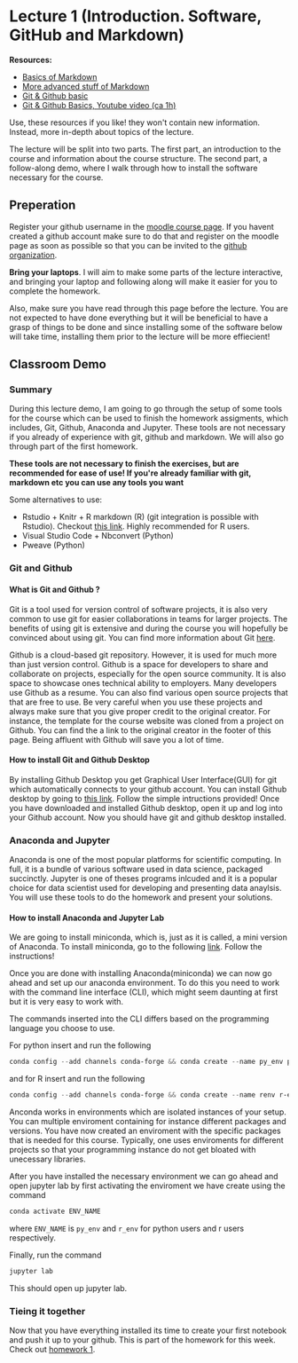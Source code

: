 # Lecture 1 (Introduction. Software, GitHub and Markdown)
**Resources:**
- [Basics of Markdown](https://www.markdownguide.org/basic-syntax/)
- [More advanced stuff of Markdown](https://www.markdownguide.org/extended-syntax/)
- [Git & Github basic](https://www.w3schools.com/git/git_intro.asp?remote=github)
- [Git & Github Basics, Youtube video (ca 1h)](https://www.youtube.com/watch?v=RGOj5yH7evk)

Use, these resources if you like! they won't contain new information. Instead,
more in-depth about topics of the lecture. 

The lecture will be split into two parts. The first part, an introduction to the
course and information about the course structure. The second part, a
follow-along demo, where I walk through how to install the software necessary for
the course. 

## Preperation
Register your github username in the [moodle course page](https://kurser.math.su.se/course/view.php?id=1333). If you havent
created a github account make sure to do that and register on the moodle page
as soon as possible so that you can be invited to the [github organization](https://github.com/mt4007-ht23/). 

**Bring your laptops**. I will aim to make some parts of the lecture interactive, and bringing
your laptop and following along will make it easier for you to complete the
homework.

Also, make sure you have read through this page before the lecture. You are not
expected to have done everything but it will be beneficial to have a grasp of
things to be done and since installing some of the software below will take
time, installing them prior to the lecture will be more effiecient!

## Classroom Demo
### Summary
During this lecture demo, I am going to go through the setup of some tools for the
course which can be used to finish the homework assigments, which includes, Git, Github, Anaconda and Jupyter. These tools are not necessary
if you already of experience with git, github and markdown. We will also go through part
of the first homework. 

**These tools are not necessary to finish the exercises,
but are recommended for ease of use! If you're already familiar with git,
markdown etc you can use any tools you want**

Some alternatives to use:
- Rstudio + Knitr + R markdown (R) (git integration is possible with Rstudio).
  Checkout [this link](https://mt4007-ht22.github.io/class_instructions/day1.html). Highly recommended for R users.
- Visual Studio Code + Nbconvert (Python) 
- Pweave (Python)

### Git and Github
#### What is Git and Github ?
Git is a tool used for version control of software projects, it is also very common to use git for easier collaborations in teams for larger projects.
The benefits of using git is extensive and during the course you will hopefully be convinced about using git. You can find more information about Git [here](https://en.wikipedia.org/wiki/Git).

Github is a cloud-based git repository. However, it is used for much more than just version control. 
Github is a space for developers to share and collaborate on projects, especially for the open source community. It is also space to
showcase ones technical ability to employers. Many developers use Github as
a resume. You can also find various open source
projects that that are free to use. Be very careful
when you use these projects and always make sure that you give proper credit to the original
creator. For instance, the template for the course website was cloned from a project on Github. You can find
the a link to the original creator in the footer of this page. Being affluent
with Github will save you a lot of time. 

#### How to install Git and Github Desktop 

By installing Github Desktop you get Graphical User Interface(GUI) for git which
automatically connects to your github account. You can install Github desktop by
going to [this link](https://desktop.github.com/). Follow the simple
intructions provided! Once you have downloaded and installed Github desktop, open it up and log
into your Github account. Now you should have git and github desktop installed.

### Anaconda and Jupyter
Anaconda is one of the most popular platforms for scientific computing. In full, it is a
bundle of various software used in data science, packaged succinctly. Jupyter 
is one of theses programs inlcuded and it is a popular choice for data scientist used for 
developing and presenting data anaylsis. You will use these tools to do the
homework and present your solutions.

#### How to install Anaconda and Jupyter Lab
We are going to install miniconda, which is, just as it is called, a mini version of Anaconda. To
install miniconda, go to the following [link](https://docs.conda.io/projects/miniconda/en/latest/). Follow the instructions! 

Once you are done with installing Anaconda(miniconda) we can now go ahead and set up our
anaconda environment. To do this you need to work with the command line interface (CLI),
which might seem daunting at first but it is very easy to work with.

The commands inserted into the CLI differs based on the
programming language you choose to use.

For python insert and run the following
```powershell
conda config --add channels conda-forge && conda create --name py_env pandas numpy matplotlib jupyterlab -y
```
and for R insert and run the following
```powershell
conda config --add channels conda-forge && conda create --name renv r-essentials r-base=4.1.3 -y
```
Anconda works in environments which are isolated instances of your
setup. You can multiple enviroment containing for instance
different packages and versions. You have now created an enviroment with
the specific packages that is needed for this course. Typically, one uses
enviroments for different projects so that your programming instance do not
get bloated with unecessary libraries.

After you have installed the necessary environment we can go ahead and open
jupyter lab by first activating the enviroment we have create using the command
```powershell
conda activate ENV_NAME
```
where `ENV_NAME` is `py_env` and `r_env` for python users and r users
respectively.

Finally, run the command
```powershell
jupyter lab
```
This should open up jupyter lab.

### Tieing it together
Now that you have everything installed its time to create your first notebook
and push it up to your github. This is part of the homework for this week. Check out
[homework 1](/homework/1).
